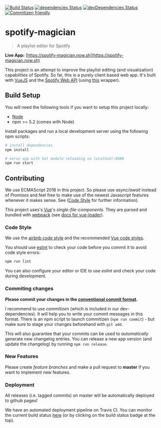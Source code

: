 [![Build Status](https://travis-ci.org/EricLambrecht/spotify-magician.svg?branch=master)](https://travis-ci.org/EricLambrecht/spotify-magician)
[![dependencies Status](https://david-dm.org/ericlambrecht/spotify-magician/status.svg)](https://david-dm.org/ericlambrecht/spotify-magician)
[![devDependencies Status](https://david-dm.org/ericlambrecht/spotify-magician/dev-status.svg)](https://david-dm.org/ericlambrecht/spotify-magician?type=dev)
[![Commitizen friendly](https://img.shields.io/badge/commitizen-friendly-brightgreen.svg)](http://commitizen.github.io/cz-cli/)

# spotify-magician

> A playlist editor for Spotify

**Live App:**
[https://spotify-magician.now.sh](https://spotify-magician.now.sh)

This project is an attempt to improve the playlist editing (and visualization)
capabilities of Spotify. So far, this is a purely client based web app. It's built
with [VueJS](https://vuejs.org/) and the
[Spotify Web API](https://developer.spotify.com/documentation/web-api/) (using
[this](https://github.com/JMPerez/spotify-web-api-js) wrapper).

## Build Setup

You will need the following tools if you want to setup this project locally:

- [Node](https://nodejs.org/en/download/)
- npm >= 5.2 (comes with Node)

Install packages and run a local development server using the following npm scripts:

```bash
# install dependencies
npm install

# serve app with hot module reloading on localhost:8080
npm run start
```

## Contributing

We use ECMAScript 2018 in this project. So please use _async/await_ instead of _Promises_ and
feel free to make use of the newest Javascript features whenever it makes sense. See
([Code Style](#code-style) for further information).

This project uses's [Vue](https://vuejs.org/)'s _single-file-components_.
They are parsed and bundled with [webpack](https://webpack.js.org)
(see [docs for vue-loader](http://vuejs.github.io/vue-loader)).

### Code Style

We use the [airbnb code style](https://github.com/airbnb/javascript) and the
recommended [Vue code styles](https://github.com/vuejs/eslint-plugin-vue).

You should use [eslint](https://eslint.org/) to check your code before you commit it to avoid code style errors:

```bash
npm run lint
```

You can also configure your editor or IDE to use _eslint_ and check your code during development.

### Commiting changes

**Please commit your changes in the [conventional commit format](https://conventionalcommits.org/).**

I recommend to use _commitizen_ (which is included in our dev-dependencies). It will help you to write
your commit messages in this format. There is an npm script to launch commitizen (`npm run commit`) - but
make sure to stage your changes beforehand with `git add`.

This will also guarantee that your commits can be used to _automatically_ generate new changelog entries.
You can release a new app version (and update the changelog) by running `npm run release`.

### New Features

Please create _feature branches_ and make a pull request to **master** if you want to implement new features.

### Deployment

All releases (i.e. tagged commits) on master will be automatically deployed to github pages!

We have an automated deployment pipeline on Travis CI. You can monitor the current build status
[here](https://travis-ci.org/EricLambrecht/better-spotify-playlists) (or by clicking on the build status badge at the top).
